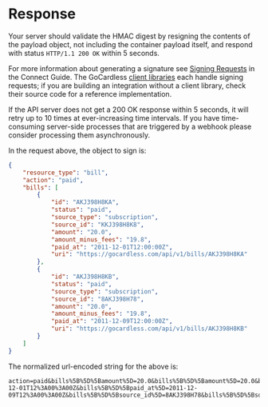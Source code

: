 # Response

Your server should validate the HMAC digest by resigning the contents of the payload object, not including the container payload itself, and respond with status `HTTP/1.1 200 OK` within 5 seconds.

For more information about generating a signature see [Signing Requests](#signing-requests) in the Connect Guide. The GoCardless [client libraries](official-libraries) each handle signing requests; if you are building an integration without a client library, check their source code for a reference implementation.

If the API server does not get a 200 OK response within 5 seconds, it will retry up to 10 times at ever-increasing time intervals. If you have time-consuming server-side processes that are triggered by a webhook please consider processing them asynchronously.

In the request above, the object to sign is:

```json
{
    "resource_type": "bill",
    "action": "paid",
    "bills": [
        {
            "id": "AKJ398H8KA",
            "status": "paid",
            "source_type": "subscription",
            "source_id": "KKJ398H8K8",
            "amount": "20.0",
            "amount_minus_fees": "19.8",
            "paid_at": "2011-12-01T12:00:00Z",
            "uri": "https://gocardless.com/api/v1/bills/AKJ398H8KA"
        },
        {
            "id": "AKJ398H8KB",
            "status": "paid",
            "source_type": "subscription",
            "source_id": "8AKJ398H78",
            "amount": "20.0",
            "amount_minus_fees": "19.8",
            "paid_at": "2011-12-09T12:00:00Z",
            "uri": "https://gocardless.com/api/v1/bills/AKJ398H8KB"
        }
    ]
}
```

The normalized url-encoded string for the above is:

```
action=paid&bills%5B%5D%5Bamount%5D=20.0&bills%5B%5D%5Bamount%5D=20.0&bills%5B%5D%5Bamount_minus_fees%5D=19.8&bills%5B%5D%5Bamount_minus_fees%5D=19.8&bills%5B%5D%5Bid%5D=AKJ398H8KA&bills%5B%5D%5Bid%5D=AKJ398H8KB&bills%5B%5D%5Bpaid_at%5D=2011-12-01T12%3A00%3A00Z&bills%5B%5D%5Bpaid_at%5D=2011-12-09T12%3A00%3A00Z&bills%5B%5D%5Bsource_id%5D=8AKJ398H78&bills%5B%5D%5Bsource_id%5D=KKJ398H8K8&bills%5B%5D%5Bsource_type%5D=subscription&bills%5B%5D%5Bsource_type%5D=subscription&bills%5B%5D%5Bstatus%5D=paid&bills%5B%5D%5Bstatus%5D=paid&bills%5B%5D%5Buri%5D=https%3A%2F%2Fgocardless.com%2Fapi%2Fv1%2Fbills%2FAKJ398H8KA&bills%5B%5D%5Buri%5D=https%3A%2F%2Fgocardless.com%2Fapi%2Fv1%2Fbills%2FAKJ398H8KB&resource_type=bill
```
